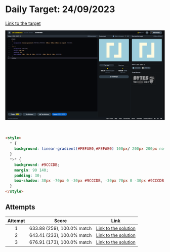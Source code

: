 # Daily Target: 24/09/2023

[Link to the target](https://cssbattle.dev/play/FXuSpWvF5Vc8aNq3kuKd)

![img](../images/target-solution/daily-target_2023-09-24.png)

<br>

```html
<style>
  * {
    background: linear-gradient(#FEFAE0,#FEFAE0) 100px/ 200px 200px no-repeat #9CCCDB;
  }
  *>* {
    background: #9CCCDB;
    margin: 90 140;
    padding: 30;
    box-shadow: 30px -70px 0 -30px #9CCCDB, -30px 70px 0 -30px #9CCCDB;
  }
</style>
```

## Attempts
| Attempt | Score | Link |
|:-:|:-:|:-:|
| 1 | 633.88 {259}, 100.0% match | [Link to the solution](../html/daily-target_2023-09-24_attempt-01.html) |
| 2 | 643.41 {233}, 100.0% match | [Link to the solution](../html/daily-target_2023-09-24_attempt-02.html) |
| 3 | 676.91 {173}, 100.0% match | [Link to the solution](../html/daily-target_2023-09-24_attempt-03.html) |